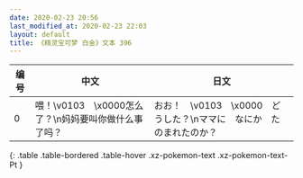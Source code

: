 ```yaml
---
date: 2020-02-23 20:56
last_modified_at: 2020-02-23 22:03
layout: default
title: 《精灵宝可梦 白金》文本 396
---
```

| 编号 | 中文 | 日文 |
| ---- | ---- | ---- |
| 0 | 喂！\v0103　\x0000怎么了？\n妈妈要叫你做什么事了吗？ | おお！　\v0103　\x0000　どうした？\nママに　なにか　たのまれたのか？ |
{: .table .table-bordered .table-hover .xz-pokemon-text .xz-pokemon-text-Pt }